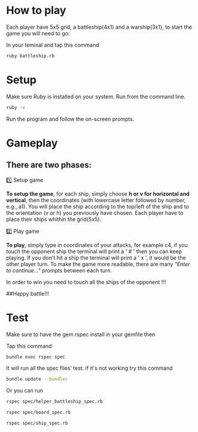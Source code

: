 # How to play
Each player have 5x5 grid, a battleship(4x1) and a warship(3x1), to start the game you will need to go:

In your teminal and tap this command
```bash
ruby battleship.rb
```

# Setup
Make sure Ruby is installed on your system.
Run  from the command line.
```bash
ruby -v
```

Run the program and follow the on-screen prompts.



# Gameplay
## There are two phases:

1️⃣ Setup game

**To setup the game**, for each ship, simply choose **h or v for horizontal and vertical**, then the coordinates (with lowercase letter followed by number, e.g., a1). You will place the ship according to the top/left of the ship and to the orientation (v or h) you previously have chosen. Each player have to place their ships whithin the grid(5x5).

2️⃣ Play game

**To play**, simply type in coordinates of your attacks, for example c4, if you touch the opponent ship the terminal will print a ' # ' then you can keep playing. If you don't hit a ship the terminal will print a ' x ', it would be the other player turn. To make the game more readable, there are many *"Enter to continue..."* prompts between each turn.

In order to win you need to touch all the ships of the opponent !!!

##Happy battle!!!


# Test

Make sure to have the gem rspec install in your gemfile
then

Tap this command
```bash
bundle exec rspec spec
```
It will run all the spec files' test. if it's not working try this command
```bash
bundle update --bundler
```

Or you can run
```bash
rspec spec/helper_battleship_spec.rb
```
```bash
rspec spec/board_spec.rb
```
```bash
rspec spec/ship_spec.rb
```
